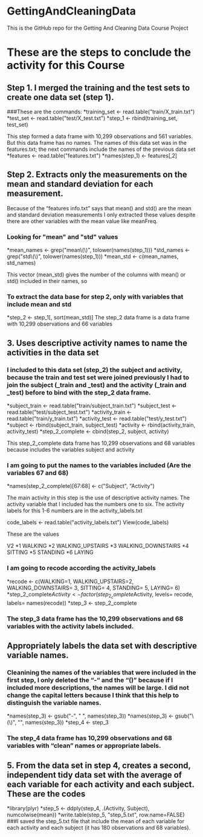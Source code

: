 GettingAndCleaningData
======================

This is the GitHub repo for the Getting And Cleaning Data Course Project

# These are the steps to conclude the activity for this Course

## Step 1. I merged the training and the test sets to create one data set (step 1).
###These are the commands:
*training_set <- read.table("train/X_train.txt")
*test_set <- read.table("test/X_test.txt")
*step_1 <- rbind(training_set, test_set)

This step formed a data frame with 10,299 observations and 561 variables.
But this data frame has no names. The names of this data set was in the features.txt; the next commands include the names of the previous data set
*features <- read.table("features.txt")
*names(step_1) <- features[,2]

## Step 2. Extracts only the measurements on the mean and standard deviation for each measurement.
Because of the “features info.txt” says that mean() and std() are the mean and standard deviation measurements I only extracted these values despite there are other variables with the mean value like meanFreq.
### Looking for "mean" and "std" values
*mean_names <- grep("mean\\(\\)", tolower(names(step_1)))
*std_names <- grep("std\\(\\)", tolower(names(step_1)))
*mean_std <- c(mean_names, std_names)

This vector (mean_std) gives the number of the columns with mean() or std() included in their names, so
### To extract the data base for step 2, only with variables that include mean and std
*step_2 <- step_1[, sort(mean_std)]
The step_2 data frame is a data frame with 10,299 observations and 66 variables

## 3. Uses descriptive activity names to name the activities in the data set
### I included to this data set (step_2) the subject and activity, because the train and test set were joined previously I had to join the subject (_train and _test) and the activity (_train and _test) before to bind with the step_2 data frame. 
*subject_train <- read.table("train/subject_train.txt")
*subject_test <- read.table("test/subject_test.txt")
*activity_train <- read.table("train/y_train.txt")
*activity_test <- read.table("test/y_test.txt")
*subject <- rbind(subject_train, subject_test)
*activity <- rbind(activity_train, activity_test)
*step_2_complete <- cbind(step_2, subject, activity)

This step_2_complete data frame has 10,299 observations and 68 variables because includes the variables subject and activity

### I am going to put the names to the variables included (Are the variables 67 and 68)
*names(step_2_complete)[67:68] <- c("Subject", "Activity")

The main activity in this step is the use of descriptive activity names. The activity variable that I included has the numbers one to six. The activity labels for this 1-6 numbers are in the activity_labels.txt

code_labels <- read.table("activity_labels.txt")
View(code_labels)

These are the values

V2
*1	WALKING
*2	WALKING_UPSTAIRS
*3	WALKING_DOWNSTAIRS
*4	SITTING
*5	STANDING
*6	LAYING

### I am going to recode according the activity_labels
*recode <- c(WALKING=1, WALKING_UPSTAIRS=2, WALKING_DOWNSTAIRS= 3, SITTING= 4, STANDING= 5, LAYING= 6)
*step_2_complete$Activity <- factor(step_2_complete$Activity, levels= recode, labels= names(recode))
*step_3 <- step_2_complete
### The step_3 data frame has the 10,299 observations and 68 variables with the activity labels included.

## Appropriately labels the data set with descriptive variable names. 
### Cleanining the names of the variables that were included in the first step, I only deleted the “-“ and the “()” because if I included more descriptions, the names will be large. I did not change the capital letters because I think that this help to distinguish the variable names.
*names(step_3) <- gsub("-", " ", names(step_3))
*names(step_3) <- gsub("\\(\\)", "", names(step_3))
*step_4 <- step_3
### The step_4 data frame has 10,299 observations and 68 variables with “clean” names or appropriate labels.

## 5. From the data set in step 4, creates a second, independent tidy data set with the average of each variable for each activity and each subject. These are the codes
*library(plyr)
*step_5 <- ddply(step_4, .(Activity, Subject), numcolwise(mean))
*write.table(step_5, "step_5.txt", row.name=FALSE)
###I saved the step_5.txt file that include the mean of each variable for each activity and each subject (it has 180 observations and 68 variables).